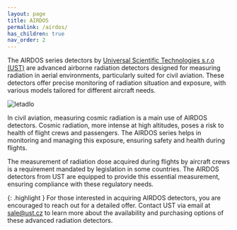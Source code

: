 ```yaml
---
layout: page
title: AIRDOS
permalink: /airdos/
has_children: true
nav_order: 2
---
```


The AIRDOS series detectors by [Universal Scientific Technologies s.r.o (UST)](https://www.ust.cz/) are advanced airborne radiation detectors designed for measuring radiation in aerial environments, particularly suited for civil aviation. These detectors offer precise monitoring of radiation situation and exposure, with various models tailored for different aircraft needs.

![letadlo](https://github.com/UniversalScientificTechnologies/xDOS_doc/assets/5196729/c584a46b-f326-493a-b0ba-69e903eb223b)


In civil aviation, measuring cosmic radiation is a main use of AIRDOS detectors. Cosmic radiation, more intense at high altitudes, poses a risk to health of flight crews and passengers. The AIRDOS series helps in monitoring and managing this exposure, ensuring safety and health during flights.

The measurement of radiation dose acquired during flights by aircraft crews is a requirement mandated by legislation in some countries. The AIRDOS detectors from UST are equipped to provide this essential measurement, ensuring compliance with these regulatory needs.

{: .highlight }
For those interested in acquiring AIRDOS detectors, you are encouraged to reach out for a detailed offer. Contact UST via email at sale@ust.cz to learn more about the availability and purchasing options of these advanced radiation detectors.
